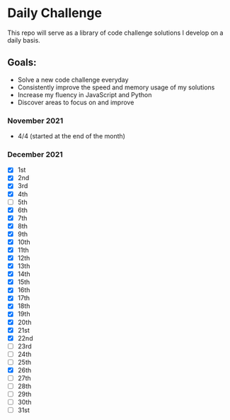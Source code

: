 # Daily Challenge

This repo will serve as a library of code challenge solutions I develop on a daily basis.

## Goals:

- Solve a new code challenge everyday
- Consistently improve the speed and memory usage of my solutions
- Increase my fluency in JavaScript and Python
- Discover areas to focus on and improve

### November 2021

- 4/4 (started at the end of the month)

### December 2021

- [x] 1st
- [x] 2nd
- [x] 3rd
- [x] 4th
- [ ] 5th
- [x] 6th
- [x] 7th
- [x] 8th
- [x] 9th
- [x] 10th
- [x] 11th
- [x] 12th
- [x] 13th
- [x] 14th
- [x] 15th
- [x] 16th
- [x] 17th
- [x] 18th
- [x] 19th
- [x] 20th
- [x] 21st
- [x] 22nd
- [ ] 23rd
- [ ] 24th
- [ ] 25th
- [x] 26th
- [ ] 27th
- [ ] 28th
- [ ] 29th
- [ ] 30th
- [ ] 31st
